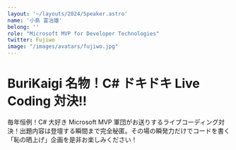 ```yaml
---
layout: '~/layouts/2024/Speaker.astro'
name: '小島 富治雄'
belong: ''
role: "Microsoft MVP for Developer Technologies"
twitter: Fujiwo
image: "/images/avatars/fujiwo.jpg"
---
```


# BuriKaigi 名物！C# ドキドキ Live Coding 対決!!

毎年恒例！C# 大好き Microsoft MVP 軍団がお送りするライブコーディング対決！出題内容は登壇する瞬間まで完全秘匿。その場の瞬発力だけでコードを書く「恥の晒上げ」企画を是非お楽しみください！
